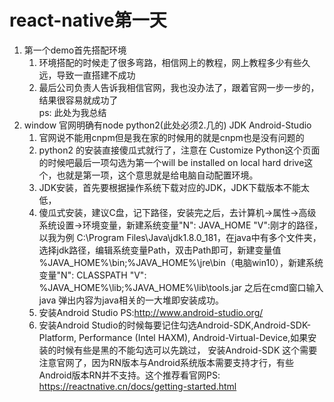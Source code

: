 # react-native第一天   
1. 第一个demo首先搭配环境              
   1. 环境搭配的时候走了很多弯路，相信网上的教程，网上教程多少有些久远，导致一直搭建不成功
   2. 最后公司负责人告诉我相信官网，我也没办法了，跟着官网一步一步的，结果很容易就成功了    
ps: 此处为我总结        
2. window 官网明确有node python2(此处必须2.几的) JDK Android-Studio      
   1. 官网说不能用cnpm但是我在家的时候用的就是cnpm也是没有问题的
   2. python2 的安装直接傻瓜式就行了，注意在 Customize Python这个页面的时候吧最后一项勾选为第一个will be installed on local hard drive这个，也就是第一项，这个意思就是给电脑自动配置环境。
   3. JDK安装，首先要根据操作系统下载对应的JDK，JDK下载版本不能太低，
   4. 傻瓜式安装，建议C盘，记下路径，安装完之后，去计算机->属性->高级系统设置->环境变量，新建系统变量"N": JAVA_HOME "V":刚才的路径，以我为例 C:\Program Files\Java\jdk1.8.0_181，在java中有多个文件夹，选择jdk路径，编辑系统变量Path，双击Path即可，新建变量值 %JAVA_HOME%\bin;%JAVA_HOME%\jre\bin（电脑win10），新建系统变量"N": CLASSPATH "V": %JAVA_HOME%\lib;%JAVA_HOME%\lib\tools.jar 之后在cmd窗口输入java 弹出内容为java相关的一大堆即安装成功。
   5. 安装Android Studio PS:http://www.android-studio.org/
   6. 安装Android Studio的时候每要记住勾选Android-SDK,Android-SDK-Platform, Performance (Intel  HAXM), Android-Virtual-Device,如果安装的时候有些是黑的不能勾选可以先跳过，
安装Android-SDK 这个需要注意官网了，因为RN版本与Android系统版本需要支持才行，有些Android版本RN并不支持。这个推荐看官网PS: https://reactnative.cn/docs/getting-started.html      